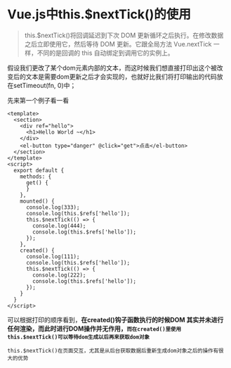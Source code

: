 # Vue.js中this.$nextTick()的使用

> this.$nextTick()将回调延迟到下次 DOM 更新循环之后执行。在修改数据之后立即使用它，然后等待 DOM 更新。它跟全局方法 Vue.nextTick 一样，不同的是回调的 this 自动绑定到调用它的实例上。

假设我们更改了某个dom元素内部的文本，而这时候我们想直接打印出这个被改变后的文本是需要dom更新之后才会实现的，也就好比我们将打印输出的代码放在setTimeout(fn, 0)中；

先来第一个例子看一看

```vue
<template>
  <section>
    <div ref="hello">
      <h1>Hello World ~</h1>
    </div>
    <el-button type="danger" @click="get">点击</el-button>
  </section>
</template>
<script>
  export default {
    methods: {
      get() {
      }
    },
    mounted() {
      console.log(333);
      console.log(this.$refs['hello']);
      this.$nextTick(() => {
        console.log(444);
        console.log(this.$refs['hello']);
      });
    },
    created() {
      console.log(111);
      console.log(this.$refs['hello']);
      this.$nextTick(() => {
        console.log(222);
        console.log(this.$refs['hello']);
      });
    }
  }
</script>
```


可以根据打印的顺序看到，**在created()钩子函数执行的时候DOM 其实并未进行任何渲染，而此时进行DOM操作并无作用，`而在created()里使用this.$nextTick()可以等待dom生成以后再来获取dom对象`**

`this.$nextTick()在页面交互，尤其是从后台获取数据后重新生成dom对象之后的操作有很大的优势`